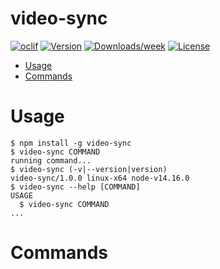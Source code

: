 video-sync
==========



[![oclif](https://img.shields.io/badge/cli-oclif-brightgreen.svg)](https://oclif.io)
[![Version](https://img.shields.io/npm/v/video-sync.svg)](https://npmjs.org/package/video-sync)
[![Downloads/week](https://img.shields.io/npm/dw/video-sync.svg)](https://npmjs.org/package/video-sync)
[![License](https://img.shields.io/npm/l/video-sync.svg)](https://github.com/Chaphasilor/video-sync/blob/master/package.json)

<!-- toc -->
* [Usage](#usage)
* [Commands](#commands)
<!-- tocstop -->
# Usage
<!-- usage -->
```sh-session
$ npm install -g video-sync
$ video-sync COMMAND
running command...
$ video-sync (-v|--version|version)
video-sync/1.0.0 linux-x64 node-v14.16.0
$ video-sync --help [COMMAND]
USAGE
  $ video-sync COMMAND
...
```
<!-- usagestop -->
# Commands
<!-- commands -->

<!-- commandsstop -->
